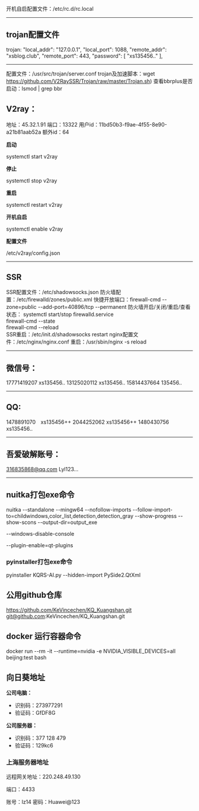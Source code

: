 开机自启配置文件：/etc/rc.d/rc.local

*************************************
## trojan配置文件

trojan:
"local_addr": "127.0.0.1",
    "local_port": 1088,
    "remote_addr": "xsblog.club",
    "remote_port": 443,
    "password": [
        "xs135456.."
    ],

*************************************
配置文件：/usr/src/trojan/server.conf
trojan及加速脚本：wget https://github.com/V2RaySSR/Trojan/raw/master/Trojan.sh)
查看bbrplus是否启动：lsmod | grep bbr

## V2ray：

地址：45.32.1.91
端口：13322
用户id：11bd50b3-f9ae-4f55-8e90-a21b81aab52a
额外id：64

**启动**

systemctl start v2ray

**停止**

systemctl stop v2ray

**重启**

systemctl restart v2ray

**开机自启**

systemctl enable v2ray

**配置文件**

/etc/v2ray/config.json
**********************************************
## SSR

SSR配置文件：/etc/shadowsocks.json
防火墙配置：/etc/firewalld/zones/public.xml
快捷开放端口：firewall-cmd --zone=public --add-port=40896/tcp --permanent
防火墙开启/关闭/重启/查看状态：
	systemctl start/stop firewalld.service	
	firewall-cmd --state		
	firewall-cmd --reload    	
SSR重启：/etc/init.d/shadowsocks restart
nginx配置文件：/etc/nginx/nginx.conf
重启：/usr/sbin/nginx -s reload

******************************************************
## 微信号：

17771419207  xs135456..
13125020112  xs135456..
15814437664  135456..

**************************************
## QQ:

1478891070　xs135456++
2044252062  xs135456++
1480430756  xs135456..

*****************************************
## 吾爱破解账号：

316835868@qq.com
Lyl123...

********************************************

## nuitka打包exe命令
nuitka --standalone --mingw64 --nofollow-imports --follow-import-to=childwindows,color_list,detection,detection_gray  --show-progress --show-scons --output-dir=output_exe

--windows-disable-console

--plugin-enable=qt-plugins

### pyinstaller打包exe命令

pyinstaller KQRS-AI.py --hidden-import PySide2.QtXml

## 公用github仓库
https://github.com/KeVincechen/KQ_Kuangshan.git
git@github.com:KeVincechen/KQ_Kuangshan.git

## docker 运行容器命令
docker run --rm -it --runtime=nvidia -e NVIDIA_VISIBLE_DEVICES=all beijing:test bash

## 向日葵地址

**公司电脑：**

- 识别码：273977291
- 验证码：GfDF8G

**公司服务器：**

- 识别码：377 128 479
- 验证码：129kc6

### 上海服务器地址

远程网关地址：220.248.49.130

端口：4433

账号：lz14
密码：Huawei@123













